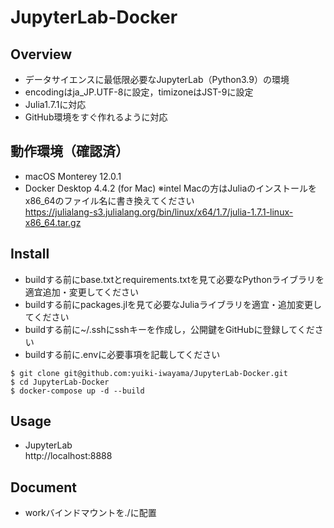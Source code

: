 # JupyterLab-Docker

## Overview
- データサイエンスに最低限必要なJupyterLab（Python3.9）の環境
- encodingはja_JP.UTF-8に設定，timizoneはJST-9に設定
- Julia1.7.1に対応
- GitHub環境をすぐ作れるように対応

## 動作環境（確認済）
- macOS Monterey 12.0.1
- Docker Desktop 4.4.2 (for Mac)
※intel Macの方はJuliaのインストールをx86_64のファイル名に書き換えてください\
https://julialang-s3.julialang.org/bin/linux/x64/1.7/julia-1.7.1-linux-x86_64.tar.gz


## Install
- buildする前にbase.txtとrequirements.txtを見て必要なPythonライブラリを適宜追加・変更してください
- buildする前にpackages.jlを見て必要なJuliaライブラリを適宜・追加変更してください
- buildする前に~/.sshにsshキーを作成し，公開鍵をGitHubに登録してください
- buildする前に.envに必要事項を記載してください
```
$ git clone git@github.com:yuiki-iwayama/JupyterLab-Docker.git
$ cd JupyterLab-Docker
$ docker-compose up -d --build
```

## Usage
- JupyterLab\
http://localhost:8888

## Document
- workバインドマウントを./に配置
